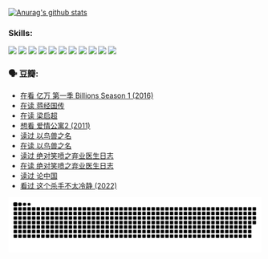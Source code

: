 
[![Anurag's github stats](https://github-readme-stats.vercel.app/api?username=w940853815)](https://github.com/anuraghazra/github-readme-stats)

### Skills:

<code><img height="32" src="https://cdn.jsdelivr.net/npm/simple-icons@v5/icons/python.svg"></code>
<code><img height="32" src="https://cdn.jsdelivr.net/npm/simple-icons@v5/icons/javascript.svg"></code>
<code><img height="32" src="https://cdn.jsdelivr.net/npm/simple-icons@v5/icons/django.svg"></code>
<code><img height="32" src="https://cdn.jsdelivr.net/npm/simple-icons@v5/icons/flask.svg"></code>
<code><img height="32" src="https://cdn.jsdelivr.net/npm/simple-icons@v5/icons/vuetify.svg"></code>
<code><img height="32" src="https://cdn.jsdelivr.net/npm/simple-icons@v5/icons/git.svg"></code>
<code><img height="32" src="https://cdn.jsdelivr.net/npm/simple-icons@v5/icons/docker.svg"></code>
<code><img height="32" src="https://cdn.jsdelivr.net/npm/simple-icons@v5/icons/postgresql.svg"></code>
<code><img height="32" src="https://cdn.jsdelivr.net/npm/simple-icons@v5/icons/elasticsearch.svg"></code>
<code><img height="32" src="https://cdn.jsdelivr.net/npm/simple-icons@v5/icons/macos.svg"></code>
<code><img height="32" src="https://cdn.jsdelivr.net/npm/simple-icons@v5/icons/linux.svg"></code>

### 🗣 豆瓣:

<!-- DOUBAN-ACTIVITIES:START -->
- [在看 亿万 第一季 Billions Season 1‎ (2016)](https://www.douban.com/people/136069238/status/3878098700/?_i=53401866)
- [在读 蒋经国传](https://www.douban.com/people/136069238/status/3877458956/?_i=53401866)
- [在读 梁启超](https://www.douban.com/people/136069238/status/3876806133/?_i=53401866)
- [想看 爱情公寓2‎ (2011)](https://www.douban.com/people/136069238/status/3876682115/?_i=53401866)
- [读过 以鸟兽之名](https://www.douban.com/people/136069238/status/3876369302/?_i=53401866)
- [在读 以鸟兽之名](https://www.douban.com/people/136069238/status/3869094471/?_i=53401866)
- [读过 绝对笑喷之弃业医生日志](https://www.douban.com/people/136069238/status/3869093225/?_i=53401866)
- [在读 绝对笑喷之弃业医生日志](https://www.douban.com/people/136069238/status/3862106751/?_i=53401866)
- [读过 论中国](https://www.douban.com/people/136069238/status/3862105795/?_i=53401866)
- [看过 这个杀手不太冷静‎ (2022)](https://www.douban.com/people/136069238/status/3856458693/?_i=53401866)
<!-- DOUBAN-ACTIVITIES:END -->


![Snake animation](https://raw.githubusercontent.com/w940853815/w940853815/output/github-contribution-grid-snake.svg)

<!--
**w940853815/w940853815** is a ✨ _special_ ✨ repository because its `README.md` (this file) appears on your GitHub profile.

Here are some ideas to get you started:

- 🔭 I’m currently working on ...
- 🌱 I’m currently learning ...
- 👯 I’m looking to collaborate on ...
- 🤔 I’m looking for help with ...
- 💬 Ask me about ...
- 📫 How to reach me: ...
- 😄 Pronouns: ...
- ⚡ Fun fact: ...
-->
